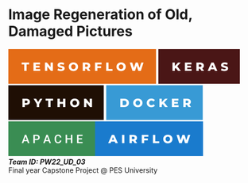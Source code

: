 # Image Regeneration of Old, Damaged Pictures
![***Tensorflow |***](-tensorflow.svg)
![***Keras |***](-keras.svg)
![***Python***](-python.svg) 
![***Docker***](-docker.svg)
![***Apache Airflow***](apache-airflow(1).svg) \
***Team ID: PW22_UD_03*** \
Final year Capstone Project @ PES University
